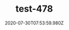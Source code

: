 ---
title: test-478
date: 2020-07-30T07:53:59.980Z
banner_subcontent: asdfsf
category: Fact sheets
focus: Assessment of organisational approach
role: Line manager/supervisor
organisation_size: Medium (50-249 employees)
industry: Law & Legal Services
content: Lorem ipsum dolor sit amet, consectetur adipiscing elit, sed do eiusmod tempor incididunt ut labore et dolore magna aliqua. Ut enim ad minim veniam, quis nostrud exercitation ullamco laboris nisi ut aliquip ex ea commodo consequat. Duis aute irure dolor in reprehenderit in voluptate velit esse cillum dolore eu fugiat nulla pariatur. Excepteur sint occaecat cupidatat non proident, sunt in culpa qui officia deserunt mollit anim id est laborum.
---